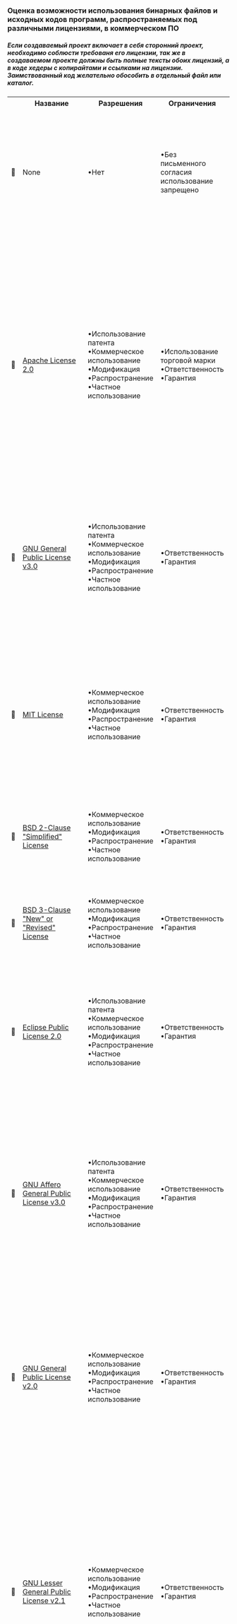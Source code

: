 ### Оценка возможности использования бинарных файлов и исходных кодов программ, распространяемых под различными лицензиями, в коммерческом ПО


##### Если создаваемый проект включает в себя сторонний проект, необходимо соблюсти требованя его лицензии,  так же в создаваемом проекте должны быть полные тексты обоих лицензий, а в коде хедеры с копирайтами и ссылками на лицензии. Заимствованный код желательно обособить в отдельный файл или каталог.

<table>
  <tr>
    <th></th>
    <th>Название</th>
    <th>Разрешения</th>
    <th>Ограничения</th>
    <th>Условия</th>
    <th>Описание</th>
  </tr>
  <tr>
    <td>🔴</td>
    <td>None</td>
    <td>•Нет</td>
    <td>•Без письменного согласия использование запрещено</td>
    <td>•Письменное согласие</td>
    <td>• Использовать код в проектах запрещено<br>• На код распространяется закон об авторском праве<br>• Исключением является случай, когда автор дал Вам письменное разрешение на использование кода.</td>
  </tr>
  <tr>
    <td>🔵</td>
    <td><a href="Licensies/Apache-License-2.0.txt">Apache License 2.0</a></td>
    <td>•Использование патента<br>•Коммерческое использование<br>•Модификация<br>•Распространение<br>•Частное использование</td>
    <td>•Использование торговой марки<br>•Ответственность<br>•Гарантия</td>
    <td>•Лицензия и уведомление об авторских правах<br>•Изменения состояния</td>
    <td>• Сохранение авторских прав и лицензионных соглашений.<br>• Авторы предоставляют явное предоставление патентных прав.<br>• Проекты и модификации могут распространяться на разных условиях и без исходного кода.<br>• После внесения изменений необходимо документировать.<br>• Запрет другим использовать название проекта или его участников для продвижения производных проектов без письменного согласия.<br></td>
  </tr>
  <tr>
    <td>🔴</td>
    <td><a href="Licensies/GNU-General-Public-License-v3.0.txt">GNU General Public License v3.0</a></td>
    <td>•Использование патента<br>•Коммерческое использование<br>•Модификация<br>•Распространение<br>•Частное использование</td>
    <td>•Ответственность<br>•Гарантия</td>
    <td>•Лицензия и уведомление об авторских правах<br>•Изменения состояния<br>•Раскрыть источник<br>•Та же лицензия</td>
    <td>• Сохранение той же лицензии.<br>• Предоставление полного исходного кода проектов и модификаций.<br>• Включить описание авторских прав и лицензиий. <br>• Сохранение авторских прав и лицензионных соглашений.</td>
  </tr>
  <tr>
    <td>🔵</td>
    <td><a href="Licensies/MIT-License.txt">MIT License</a></td>
    <td>•Коммерческое использование<br>•Модификация<br>•Распространение<br>•Частное использование</td>
    <td>•Ответственность<br>•Гарантия</td>
    <td>•Лицензия и уведомление об авторских правах<br></td>
    <td>• Сохранение авторских прав и лицензионных соглашений.<br>• Проекты и модификации могут распространяться на разных условиях и без<br>  исходного кода.<br>• Можно использовать в коммерческих и некоммерческих целях и продавать<br>  данный код.<br>• Авторы не дают никаких гарантий работоспособности продукта.</td>
  </tr>
  <tr>
    <td>🔵</td>
    <td><a href="Licensies/BSD-2-Clause-Simplified-License.txt">BSD 2-Clause "Simplified" License</a></td>
    <td>•Коммерческое использование<br>•Модификация<br>•Распространение<br>•Частное использование</td>
    <td>•Ответственность<br>•Гарантия</td>
    <td>•Лицензия и уведомление об авторских правах<br></td>
    <td>• Незначительные отличия от лицензии MIT.</td>
  </tr>
  <tr>
    <td>🔵</td>
    <td><a href="Licensies/BSD-3-Clause-New-or-Revised-License.txt">BSD 3-Clause "New" or "Revised" License</a></td>
    <td>•Коммерческое использование<br>•Модификация<br>•Распространение<br>•Частное использование</td>
    <td>•Ответственность<br>•Гарантия</td>
    <td>•Лицензия и уведомление об авторских правах</td>
    <td>•Лицензия, аналогичная BSD но с  пунктом, который запрещает другим использовать название проекта или его участников для продвижения производных проектов без письменного согласия.</td>
  </tr>
  <tr>
    <td>🔴</td>
    <td><a href="Licensies/Eclipse-Public-License-2.0.txt">Eclipse Public License 2.0</a></td>
    <td>•Использование патента<br>•Коммерческое использование<br>•Модификация<br>•Распространение<br>•Частное использование</td>
    <td>•Ответственность<br>•Гарантия</td>
    <td>•Раскрыть источник<br>•Лицензия и уведомление об авторских правах<br>•Та же лицензия</td>
    <td>• Позволяет коммерчески лицензировать бинарные файлы.<br>• Для связанных проектов есть возможность использовать другие лицензии, в том числе коммерческие.</td>
  </tr>
  <tr>
    <td>🔴</td>
    <td><a href="Licensies/GNU-Affero-General-Public-License-v3.0.txt">GNU Affero General Public License v3.0</a></td>
    <td>•Использование патента<br>•Коммерческое использование<br>•Модификация<br>•Распространение<br>•Частное использование</td>
    <td>•Ответственность<br>•Гарантия</td>
    <td>•Лицензия и уведомление об авторских правах<br>•Изменения состояния<br>•Раскрыть источник<br>•Использование сети<br>•Та же лицензия</td>
    <td>• Предоставление полного исходного кода проектов и модификаций.<br>• Сохранение той же лицензии.<br>• Включить описание авторских прав и лицензиий.<br>• Сохранение авторских прав и лицензионных соглашений.<br>• Когда модифицированная версия используется для предоставления услуги по сети, должен быть доступен полный исходный код модифицированной версии.</td>
  </tr>
  <tr>
    <td>🔴</td>
    <td><a href="Licensies/GNU-General-Public-License-v2.0.txt">GNU General Public License v2.0</a></td>
    <td>•Коммерческое использование<br>•Модификация<br>•Распространение<br>•Частное использование</td>
    <td>•Ответственность<br>•Гарантия</td>
    <td>•Лицензия и уведомление об авторских правах<br>•Изменения состояния<br>•Раскрыть источник<br>•Та же лицензия</td>
    <td>• Предоставление полного исходного кода проектов и модификаций.<br>• Сохранение той же лицензии.<br>• Включить описание авторских прав и лицензиий.<br>• Существует несколько вариантов GNU GPL, каждый с разными требованиями.<br></td>
  </tr>
  <tr>
    <td>🔵</td>
    <td><a href="Licensies/GNU%20Lesser%20General%20Public%20License%20v2.1.txt">GNU Lesser General Public License v2.1</a></td>
    <td>•Коммерческое использование<br>•Модификация<br>•Распространение<br>•Частное использование</td>
    <td>•Ответственность<br>•Гарантия</td>
    <td>•Лицензия и уведомление об авторских правах<br>•Раскрыть источник библиотеки<br>•Изменения состояния<br>•Та же лицензия на библиотеку</td>
    <td>• Сохранение той же лицензии.<br>• Включить описание авторских прав и лицензиий.<br>• Если проект ссылается на бинарник с данной лицензией - ограничение не действует.<br>• Авторы не дают никаких гарантий работоспособности продукта.<br>• Документирование изменений(если Вы изменили исходную библиотеку, то должны задокументировать эти изменения).<br>• Раскрытие источника(Вы должны вместе с библиотекой указать ссылку на исходные коды оригинала).</td>
  </tr>
  <tr>
    <td>🔵</td>
    <td><a href="Licensies/GNU%20Lesser%20General%20Public%20License%20v3.0.txt">GNU Lesser General Public License v3.0</a></td>
    <td>•Коммерческое использование<br>•Модификация<br>•Распространение<br>•Использование патента<br>•Частное использование</td>
    <td>•Ответственность<br>•Гарантия</td>
    <td>•Лицензия и уведомление об авторских правах<br>•Раскрыть источник<br>•Изменения состояния<br>•Та же лицензия на библиотеку</td>
    <td>• Предоставление полного исходного кода проектов и модификаций.<br>• Сохранение той же лицензии.<br>• Включить описание авторских прав и лицензиий.<br>• Проект, использующий бинарник с данной лицензией через интерфейсы, предоставляемые бинарником, может распространяться на других условиях и без исходного кода.</td>
  </tr>
  <tr>
    <td>🔴</td>
    <td><a href="Licensies/Mozilla%20Public%20License%202.0.txt">Mozilla Public License 2.0</a></td>
    <td>•Использование патента<br>•Коммерческое использование<br>•Модификация<br>•Распространение<br>•Частное использование</td>
    <td>•Ответственность<br>•Использование торговой марки<br>•Гарантия</td>
    <td>•Раскрыть источник<br>•Лицензия и уведомление об авторских правах<br>•Та же лицензия</td>
    <td>• Предоставление полного исходного кода проектов и модификаций.<br>• Сохранение той же лицензии.<br>• Включить описание авторских прав и лицензий.<br>• Проект, использующий бинарник с данной лицензией может распространяться на других условиях и без исходного кода если бинарник не включен в проект. а распространяется как файл.<br></td>
  </tr>
  <tr>
    <td>🔵</td>
    <td><a href="Licensies/Unlicense.txt">The Unlicense</a></td>
    <td>•Коммерческое использование<br>•Модификация<br>•Распространение<br>•Частное использование</td>
    <td>•Ответственность<br>•Гарантия<br>•Отказа от прав</td>
    <td> </td>
    <td>• Модификации и более крупные проекты могут распространяться на разных условиях и без исходного кода.<br>• Можно ничего не указывать.<br>• Ограничений нет.</td>
  </tr>
  
   <tr>
    <td>🔴</td>
    <td><a href="Licensies/CC-BY-NC-SA 4.0.txt">Creative Commons Attribution-NonCommercial-ShareAlike 4.0 International</a></td>
    <td>• pending</td>
    <td>• pending</td>
    <td>• pending</td>
    <td>• pending</td>
  </tr>
  
  
</table>
